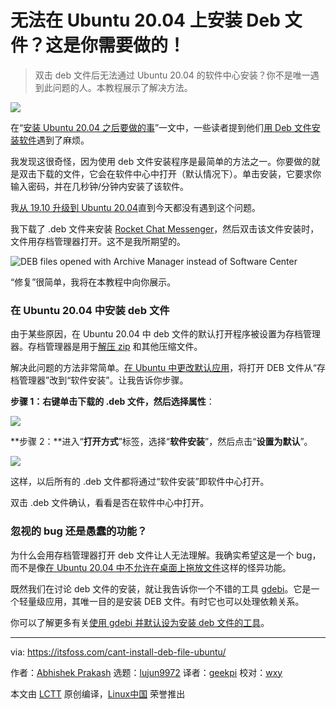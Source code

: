 [#]: collector: (lujun9972)
[#]: translator: (geekpi)
[#]: reviewer: (wxy)
[#]: publisher: ( )
[#]: url: ( )
[#]: subject: (Can’t Install Deb File on Ubuntu 20.04? Here’s What You Need to do!)
[#]: via: (https://itsfoss.com/cant-install-deb-file-ubuntu/)
[#]: author: (Abhishek Prakash https://itsfoss.com/author/abhishek/)

无法在 Ubuntu 20.04 上安装 Deb 文件？这是你需要做的！
======

> 双击 deb 文件后无法通过 Ubuntu 20.04 的软件中心安装？你不是唯一遇到此问题的人。本教程展示了解决方法。

![](https://img.linux.net.cn/data/attachment/album/202005/15/112149cfdyg556upv6vd66.jpg)

在“[安装 Ubuntu 20.04 之后要做的事][1]”一文中，一些读者提到他们[用 Deb 文件安装软件][2]遇到了麻烦。

我发现这很奇怪，因为使用 deb 文件安装程序是最简单的方法之一。你要做的就是双击下载的文件，它会在软件中心中打开（默认情况下）。单击安装，它要求你输入密码，并在几秒钟/分钟内安装了该软件。

我[从 19.10 升级到 Ubuntu 20.04][3]直到今天都没有遇到这个问题。

我下载了 .deb 文件来安装 [Rocket Chat Messenger][4]，然后双击该文件安装时，文件用存档管理器打开。这不是我所期望的。

![DEB files opened with Archive Manager instead of Software Center][5]

“修复”很简单，我将在本教程中向你展示。

### 在 Ubuntu 20.04 中安装 deb 文件

由于某些原因，在 Ubuntu 20.04 中 deb 文件的默认打开程序被设置为存档管理器。存档管理器是用于[解压 zip][6] 和其他压缩文件。

解决此问题的方法非常简单。[在 Ubuntu 中更改默认应用][7]，将打开 DEB 文件从“存档管理器”改到“软件安装”。让我告诉你步骤。

**步骤 1：**右键单击下载的 .deb 文件，然后选择**属性**：

![][8]

**步骤 2：**进入“**打开方式**”标签，选择“**软件安装**”，然后点击“**设置为默认**”。

![][9]

这样，以后所有的 .deb 文件都将通过“软件安装”即软件中心打开。

双击 .deb 文件确认，看看是否在软件中心中打开。

### 忽视的 bug 还是愚蠢的功能？

为什么会用存档管理器打开 deb 文件让人无法理解。我确实希望这是一个 bug，而不是像[在 Ubuntu 20.04 中不允许在桌面上拖放文件][10]这样的怪异功能。

既然我们在讨论 deb 文件的安装，就让我告诉你一个不错的工具 [gdebi][11]。它是一个轻量级应用，其唯一目的是安装 DEB 文件。有时它也可以处理依赖关系。

你可以了解更多有关[使用 gdebi 并默认设为安装 deb 文件的工具][12]。

--------------------------------------------------------------------------------

via: https://itsfoss.com/cant-install-deb-file-ubuntu/

作者：[Abhishek Prakash][a]
选题：[lujun9972][b]
译者：[geekpi](https://github.com/geekpi)
校对：[wxy](https://github.com/wxy)

本文由 [LCTT](https://github.com/LCTT/TranslateProject) 原创编译，[Linux中国](https://linux.cn/) 荣誉推出

[a]: https://itsfoss.com/author/abhishek/
[b]: https://github.com/lujun9972
[1]: https://linux.cn/article-12183-1.html
[2]: https://itsfoss.com/install-deb-files-ubuntu/
[3]: https://itsfoss.com/upgrade-ubuntu-version/
[4]: https://rocket.chat/
[5]: https://i2.wp.com/itsfoss.com/wp-content/uploads/2020/05/error-opening-deb-file.png?ssl=1
[6]: https://itsfoss.com/unzip-linux/
[7]: https://itsfoss.com/change-default-applications-ubuntu/
[8]: https://i1.wp.com/itsfoss.com/wp-content/uploads/2020/05/open-deb-files.png?ssl=1
[9]: https://i0.wp.com/itsfoss.com/wp-content/uploads/2020/05/deb-file-install-fix-ubuntu.png?fit=800%2C454&ssl=1
[10]: https://itsfoss.com/add-files-on-desktop-ubuntu/
[11]: https://launchpad.net/gdebi
[12]: https://itsfoss.com/gdebi-default-ubuntu-software-center/
